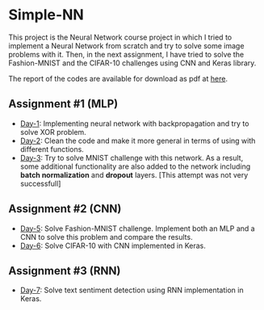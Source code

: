 # Simple-NN

This project is the Neural Network course project in which I tried to implement a Neural Network from scratch and try to solve some image problems with it. Then, in the next assignment, I have tried to solve the Fashion-MNIST and the CIFAR-10 challenges using CNN and Keras library.

The report of the codes are available for download as pdf at [here](https://github.com/ArefMq/simple-nn/blob/master/simple-nn.pdf).

## Assignment #1 (MLP)
- [Day-1](https://github.com/ArefMq/simple-nn/blob/master/Day-1.ipynb): Implementing neural network with backpropagation and try to solve XOR problem.
- [Day-2](https://github.com/ArefMq/simple-nn/blob/master/Day-2.ipynb): Clean the code and make it more general in terms of using with different functions.
- [Day-3](https://github.com/ArefMq/simple-nn/blob/master/Day-3.ipynb): Try to solve MNIST challenge with this network. As a result, some additional functionality are also added to the network including **batch normalization** and **dropout** layers. [This attempt was not very successfull]

## Assignment #2 (CNN)
- [Day-5](https://github.com/ArefMq/simple-nn/blob/master/Day-5.ipynb): Solve Fashion-MNIST challenge. Implement both an MLP and a CNN to solve this problem and compare the results.
- [Day-6](https://github.com/ArefMq/simple-nn/blob/master/Day-6.ipynb): Solve CIFAR-10 with CNN implemented in Keras.

## Assignment #3 (RNN)
- [Day-7](https://github.com/ArefMq/simple-nn/blob/master/Day-7.ipynb): Solve text sentiment detection using RNN implementation in Keras.

